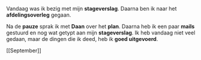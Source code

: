 Vandaag was ik bezig met mijn **stageverslag**. Daarna ben ik naar het **afdelingsoverleg** gegaan.

Na de **pauze** sprak ik met **Daan** over het **plan**. Daarna heb ik een paar **mails** gestuurd en nog wat getypt aan mijn **stageverslag**. Ik heb vandaag niet veel gedaan, maar de dingen die ik deed, heb ik **goed uitgevoerd**.


[[September]]